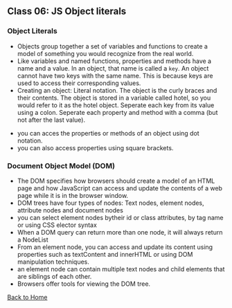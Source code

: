 ## Class 06: JS Object literals

### Object Literals

- Objects group together a set of variables and functions to create a model of something you would recognize from the real world.
- Like variables and named functions, properties and methods have a name and a value. In an object, that name is called a `key`. An object cannot have two keys with the same name. This is because keys are used to access their corresponding values. 
- Creating an object: Literal notation.
The object is the curly braces and their contents. The object is stored in a variable called hotel, so you would refer to it as the hotel object. Seperate each key from its value using a colon. Seperate each property and method with a comma (but not after the last value).

 <!-- var hotel = {
     name: 'Quay",
     rooms: 40,
     booked: 25,
     checkAvailability: function() Preturn this.rooms - this.booked;
     }
     }
 } -->

- you can acces the properties or methods of an object using dot notation.
- you can also access properties using square brackets.

### Document Object Model (DOM)

- The DOM specifies how browsers should create a model of an HTML page and how JavaScript can access and update the contents of a web page while it is in the browser window.
- DOM trees have four types of nodes: Text nodes, element nodes, attribute nodes and document nodes
- you can select element nodes bytheir id or class attributes, by tag name or using CSS elector syntax
- When a DOM query can return more than one node, it will always return a NodeList
- From an element node, you can access and update its content using properties such as textContent and innerHTML or using DOM manipulation techniques.
- an element node can contain multiple text nodes and child elements that are siblings of each other.
- Browsers offer tools for viewing the DOM tree.

[Back to Home](https://andrewliming.github.io/reading-notes/)